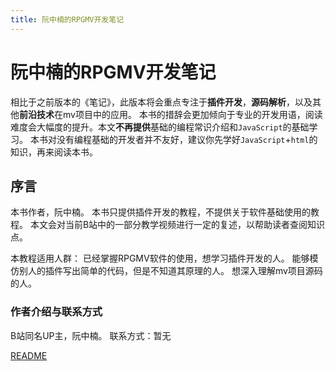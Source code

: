```yaml
---
title: 阮中楠的RPGMV开发笔记
---
```


# 阮中楠的RPGMV开发笔记
相比于之前版本的《笔记》，此版本将会重点专注于**插件开发**，**源码解析**，以及其他**前沿技术**在mv项目中的应用。
本书的措辞会更加倾向于专业的开发用语，阅读难度会大幅度的提升。本文**不再提供**基础的编程常识介绍和```JavaScript```的基础学习。
本书对没有编程基础的开发者并不友好，建议你先学好```JavaScript```+```html```的知识，再来阅读本书。

## 序言
本书作者，阮中楠。
本书只提供插件开发的教程，不提供关于软件基础使用的教程。
本文会对当前B站中的一部分教学视频进行一定的复述，以帮助读者查阅知识点。

本教程适用人群：
已经掌握RPGMV软件的使用，想学习插件开发的人。
能够模仿别人的插件写出简单的代码，但是不知道其原理的人。
想深入理解mv项目源码的人。

### 作者介绍与联系方式
B站同名UP主，阮中楠。
联系方式：暂无

<!-- [README](/docs/JavaScript%20ES6+/README.md) -->
[README](./JavaScript%20ES6+/README.md)
